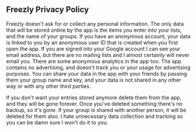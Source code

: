 ## Freezly Privacy Policy

Freezly doesn't ask for or collect any personal information. The only data that will be stored online by the app is the items you enter into your lists, and the name of your groups. If you have an anonymous account, your data is linked to you by an anonymous user ID that is created when you first open the app. If you are signed into your Google account I can see your email address, but there are no mailing lists and I almost certainly will never email you. There are some anonymous analytics in the app too. The app contains no advertising, and doesn't track you or your usage for advertising purposes. You can share your data in the app with your friends by passing them your group name and key, and your data is not shared in any other way or with any other third parties.

If you don't want your entries stored anymore delete them from the app, and they will be gone forever. Once you've deleted something there's no backup, so it's gone. If your group is shared with another person, it will be deleted for them also. I hate unnecessary data collection and tracking so you can be damn sure I won't do it to you.
